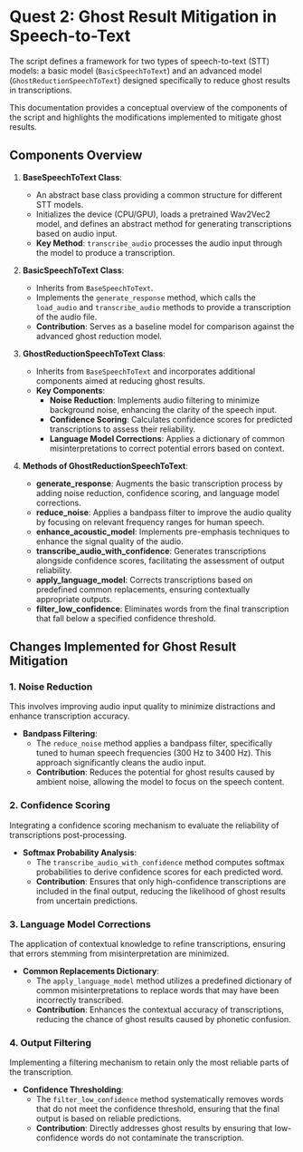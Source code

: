 # Quest 2: Ghost Result Mitigation in Speech-to-Text

The script defines a framework for two types of speech-to-text (STT) models: a basic model (`BasicSpeechToText`) and an advanced model (`GhostReductionSpeechToText`) designed specifically to reduce ghost results in transcriptions.

This documentation provides a conceptual overview of the components of the script and highlights the modifications implemented to mitigate ghost results.

## Components Overview

1. **BaseSpeechToText Class**:
   - An abstract base class providing a common structure for different STT models.
   - Initializes the device (CPU/GPU), loads a pretrained Wav2Vec2 model, and defines an abstract method for generating transcriptions based on audio input.
   - **Key Method**: `transcribe_audio` processes the audio input through the model to produce a transcription.

2. **BasicSpeechToText Class**:
   - Inherits from `BaseSpeechToText`.
   - Implements the `generate_response` method, which calls the `load_audio` and `transcribe_audio` methods to provide a transcription of the audio file.
   - **Contribution**: Serves as a baseline model for comparison against the advanced ghost reduction model.

3. **GhostReductionSpeechToText Class**:
   - Inherits from `BaseSpeechToText` and incorporates additional components aimed at reducing ghost results.
   - **Key Components**:
     - **Noise Reduction**: Implements audio filtering to minimize background noise, enhancing the clarity of the speech input.
     - **Confidence Scoring**: Calculates confidence scores for predicted transcriptions to assess their reliability.
     - **Language Model Corrections**: Applies a dictionary of common misinterpretations to correct potential errors based on context.

4. **Methods of GhostReductionSpeechToText**:
   - **generate_response**: Augments the basic transcription process by adding noise reduction, confidence scoring, and language model corrections.
   - **reduce_noise**: Applies a bandpass filter to improve the audio quality by focusing on relevant frequency ranges for human speech.
   - **enhance_acoustic_model**: Implements pre-emphasis techniques to enhance the signal quality of the audio.
   - **transcribe_audio_with_confidence**: Generates transcriptions alongside confidence scores, facilitating the assessment of output reliability.
   - **apply_language_model**: Corrects transcriptions based on predefined common replacements, ensuring contextually appropriate outputs.
   - **filter_low_confidence**: Eliminates words from the final transcription that fall below a specified confidence threshold.

## Changes Implemented for Ghost Result Mitigation

### 1. Noise Reduction
This involves improving audio input quality to minimize distractions and enhance transcription accuracy.

- **Bandpass Filtering**:
   - The `reduce_noise` method applies a bandpass filter, specifically tuned to human speech frequencies (300 Hz to 3400 Hz). This approach significantly cleans the audio input.
   - **Contribution**: Reduces the potential for ghost results caused by ambient noise, allowing the model to focus on the speech content.

### 2. Confidence Scoring
Integrating a confidence scoring mechanism to evaluate the reliability of transcriptions post-processing.

- **Softmax Probability Analysis**:
   - The `transcribe_audio_with_confidence` method computes softmax probabilities to derive confidence scores for each predicted word.
   - **Contribution**: Ensures that only high-confidence transcriptions are included in the final output, reducing the likelihood of ghost results from uncertain predictions.

### 3. Language Model Corrections
The application of contextual knowledge to refine transcriptions, ensuring that errors stemming from misinterpretation are minimized.

- **Common Replacements Dictionary**:
   - The `apply_language_model` method utilizes a predefined dictionary of common misinterpretations to replace words that may have been incorrectly transcribed.
   - **Contribution**: Enhances the contextual accuracy of transcriptions, reducing the chance of ghost results caused by phonetic confusion.

### 4. Output Filtering
Implementing a filtering mechanism to retain only the most reliable parts of the transcription.

- **Confidence Thresholding**:
   - The `filter_low_confidence` method systematically removes words that do not meet the confidence threshold, ensuring that the final output is based on reliable predictions.
   - **Contribution**: Directly addresses ghost results by ensuring that low-confidence words do not contaminate the transcription.

